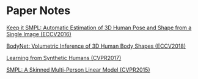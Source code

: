 # Paper Notes

[Keep it SMPL: Automatic Estimation of 3D Human Pose and Shape from a Single Image (ECCV2016)](notes/Keep_it_SMPL.md)

[BodyNet: Volumetric Inference of 3D Human Body Shapes (ECCV2018)](notes/Bodynet.md)

[Learning from Synthetic Humans (CVPR2017)](notes/learning_from_synthetic_humans.md)

[SMPL: A Skinned Multi-Person Linear Model (CVPR2015)](notes/SMPL.md)